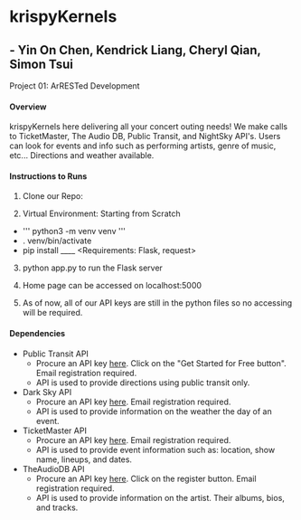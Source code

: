 # krispyKernels
## - Yin On Chen, Kendrick Liang, Cheryl Qian, Simon Tsui

Project 01: ArRESTed Development

#### Overview

krispyKernels here delivering all your concert outing needs! We make calls to TicketMaster, The Audio DB, Public Transit, and NightSky API's. Users can look for events and info such as performing artists, genre of music, etc... Directions and weather available.


#### Instructions to Runs
1. Clone our Repo:

2. Virtual Environment: Starting from Scratch
  - ''' python3 -m venv venv '''  <makes virtual environment>
  - . venv/bin/activate  <launches virtual environment>
  - pip install ____  <Requirements: Flask, request>

3. python app.py to run the Flask server

4. Home page can be accessed on localhost:5000

5. As of now, all of our API keys are still in the python files so no accessing will be required.

#### Dependencies
- Public Transit API
  - Procure an API key [here](https://developer.here.com/documentation/transit/topics/quick-start-routing.html). Click on the "Get Started for Free button". Email registration required.
  - API is used to provide directions using public transit only.
- Dark Sky API
  - Procure an API key [here](https://darksky.net/dev). Email registration required.
  - API is used to provide information on the weather the day of an event.
- TicketMaster API
  - Procure an API key [here](https://developer-acct.ticketmaster.com/user/register). Email registration required.
  - API is used to provide event information such as: location, show name, lineups, and dates.
- TheAudioDB API
  - Procure an API key [here](https://www.theaudiodb.com/api_guide.php). Click on the register button. Email registration required.
  - API is used to provide information on the artist. Their albums, bios, and tracks.
